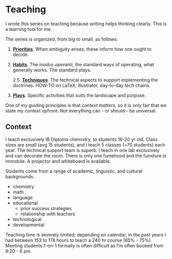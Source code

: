 # Teaching

I wrote this series on teaching because writing helps thinking clearly.  This is a learning tool for me.

The series is organized, from big to small, as follows:

1. [**Priorities**](./priorities.html).  When ambiguity arises, these inform how one ought to decide.

2. [**Habits**](./habits.html).  The _modus operanti_, the standard ways of operating, what generally works.  The standard plays.

    2.5. [**Techniques**](techniques.html).  The technical aspects to support implementing the doctrines.  HOW-TO on LaTeX, Illustrator, day-to-day tech chains.

3. [**Plays**](./plays.html).  Specific activities that suits the landscape and purpose.

One of my guiding principles is that *context matters*, so it is only fair that we state my context upfront.  Not everything can - or should - be universal.

## Context

I teach exclusively IB Diploma chemistry, to students 16-20 yr old.  Class sizes are small (avg 15 students), and I teach 5 classes (~70 students) each year. The technical support team is superb. I teach in one lab exclusively and can decorate the room.  There is only one fumehood and the furniture is immobile.  A projector and whiteboard is available.

Students come from a range of academic, linguistic, and cultural backgrounds.

* chemistry
* math
* language
* educational
    * prior success strategies
    * relationship with teachers
* technological
* developmental

Teaching time is severely limited; depending on calendar, in the past years I had between 153 to 178 hours to teach a 240 hr course (65% - 75%).  Meeting students 1-on-1 formally is often difficult as I'm often booked from 8:20 - 6 pm.